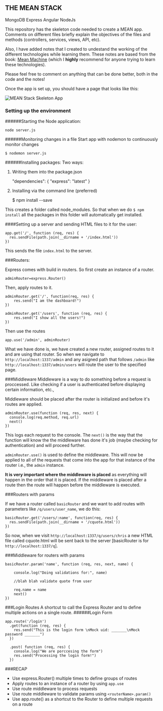 
## THE MEAN STACK

MongoDB
Express
Angular
NodeJs

This repository has the skeleton code needed to create a MEAN app. Comments on different files briefly explain the objectives of the files and methods (controllers, services, views, API, etc). 

Also, I have added notes that I created to undestand the working of the different technologies while learning them. These notes are based from the book: [Mean Machine](https://leanpub.com/mean-machine) (which I **highly** recommend for anyone trying to learn these technologies).

Please feel free to comment on anything that can be done better, both in the code and the notes!

Once the app is set up, you should have a page that looks like this:

![MEAN Stack Skeleton App](http://i.imgur.com/dxa4X4D.png)


### Setting up the environment
######Starting the Node application:

	node server.js

######Monitoring changes in a file
  Start app with nodemon to continuously monitor changes

    $ nodemon server.js

######Installing packages:
Two ways:

  1. Writing them into the package.json

        "dependencies": {
          "express": "latest"
        }

  2. Installing via the command line (preferred) 
  	
  		$ npm install <name> --save

        
This creates a folder called node_modules. So that when we do `$ npm install` all the packages in this folder will automatically get installed.


####Setting up a server and sending HTML files to it for the user:

    app.get('/', function (req, res) {
      res.sendFile(path.join(__dirname + '/index.html'))
    })

This sends the file `index.html` to the server.

###Routers:

Express comes with build in routers. So first create an instance of a router.

	adminRouter=express.Router()
Then, apply routes to it.

	adminRouter.get('/', function(req, res) {
 		res.send("I am the dashboard!")
	})

	adminRouter.get('/users', function (req, res) {
  		res.send("I show all the users!")
	})
Then use the routes

	app.use('/admin', adminRouter)


What we have done is, we have created a new router, assigned routes to it and are using that router. So when we navigate to 
`http://localhost:1337/admin` and any asigned path that follows `/admin` like `http://localhost:1337/admin/users` will route the user to the specified page.

###Middleware
Middleware is a way to do something before a request is proccessed. Like checking if a user is authenticated before displaying certain information, etc.,

Middleware should be placed after the router is initialized and before it's routes are applied. 
	
	adminRouter.use(function (req, res, next) {
	  console.log(req.method, req.url)
	  next()
	})
This logs each request to the console. The `next()` is the way that the function will know the the middleware has done it's job (maybe checking for authentication) and will proceed further.

`adminRouter.use()` is used to define the middleware. This will now be applied to all of the requests that come into the app for that instance of the router i.e., the `admin` instance.

**It is very important where the middleware is placed** as everything will happen in the order that it is placed. If the middleware is placed after a route then the route will happen before the middleware is executed.


###Routers with params

If we have a router called `basicRouter` and we want to add routes with parameters like `/q/users/user_name`, we do this:

	basicRouter.get('/users/:name', function(req, res) {
	  res.sendFile(path.join(__dirname + '/cquote.html'))
	})
	
So now, when we visit `http://localhost:1337/q/users/chris` a new HTML file called cquote.html will be sent back to the server [basicRouter is for `http://localhost:1337/q`].

###Middleware for routers with params
	
	basicRouter.param('name', function (req, res, next, name) {
	
		console.log("Doing validations for:", name)
	 	
	 	//blah blah validate quote from user
	  
	  	req.name = name
	  	next()
	})

###Login Routes
A shortcut to call the Express Router and to define multiple actions on a single route. 
######Login Form

	app.route('/login') 
	  .get(function (req, res) {
	    res.send("This is the login form \nMock uid: _______\nMock password _______")
	  })
	
	  .post( function (req, res) {
	    console.log("We are porccesing the form")
	    res.send("Processing the login form!")
	  })

###RECAP
* Use express.Router() multiple times to define groups of routes
* Apply routes to an instance of a router by using `app.use`
* Use route middleware to process requests
* Use route middleware to validate params using `<routerName>.param()`
* Use app.route() as a shortcut to the Router to define multiple requests on a route



